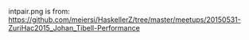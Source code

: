 
intpair.png is from: https://github.com/meiersi/HaskellerZ/tree/master/meetups/20150531-ZuriHac2015_Johan_Tibell-Performance

